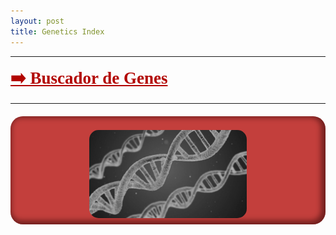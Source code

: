```yaml
---
layout: post
title: Genetics Index 
---
```

*****
 <a href="/code/java/BuscadorDeGenes" style="
    font-size: 27px;
    font-weight: 600;
    font-family: serif;
	color: #b20400;
"> ➡️ Buscador de Genes </a>

*****
<div style="
    background-color: darkred;
    border-radius: 20px;
    background-color: #b20400c2;
    box-shadow: inset -3px -2px 8px 4px #25040487;
    padding-bottom: 10px;
    padding-top: 2px;
    width: fit-content;
    margin-right: auto;
    margin-left: auto;
    margin-top: 20px;
">
<img src="/images/genetics.jpeg" alt="genetics" title="genetics" width="50%" style="
    display: block;
    margin-left: auto;
    margin-right: auto;
    margin-top: inherit;
    border-radius: 15px;
">
</div>
